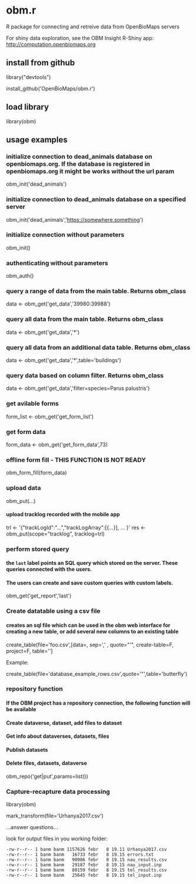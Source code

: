 # obm.r
R package for connecting and retreive data from OpenBioMaps servers

For shiny data exploration, see the OBM Insight R-Shiny app: http://computation.openbiomaps.org

## install from github

library("devtools")

install_github('OpenBioMaps/obm.r')

## load library

library(obm)

## usage examples

### initialize connection to dead_animals database on openbiomaps.org. If the database is registered in openbiomaps.org it might be works without the url param
obm_init('dead_animals')

### initialize connection to dead_animals database on a specified server
obm_init('dead_animals','https://somewhere.something')

### initialize connection without parameters
obm_init()

### authenticating without parameters
obm_auth()

### query a range of data from the main table. Returns obm_class
data <- obm_get('get_data','39980:39988')

### query all data from the main table. Returns obm_class
data <- obm_get('get_data','*')

### query all data from an additional data table. Returns obm_class
data <- obm_get('get_data','*',table='buildings')

### query data based on column filter. Returns obm_class
data <- obm_get('get_data','filter=species=Parus palustris')

### get avilable forms 
form_list <- obm_get('get_form_list')

### get form data 
form_data <- obm_get('get_form_data',73)

### offline form fill - THIS FUNCTION IS NOT READY
obm_form_fill(form_data)

### upload data
obm_put(...)

#### upload tracklog recorded with the mobile app
trl <- '{"trackLogId":"...","trackLogArray":[{...}], ... }'
res <- obm_put(scope="tracklog", tracklog=trl)


### perform stored query
#### the `last` label points an SQL query which stored on the server. These queries connected with the users. 
#### The users can create and save custom queries with custom labels.
obm_get('get_report','last')

### Create datatable using a csv file
#### creates an sql file which can be used in the obm web interface for creating a new table, or add several new columns to an existing table
create_table(file='foo.csv',[data=, sep=',' , quote="'", create-table=F, project=F, table='']

Example:

create_table(file='database_example_rows.csv',quote='"',table='butterfly')

### repository function
#### If the OBM project has a repository connection, the following function will be available
#### Create dataverse, dataset, add files to dataset
#### Get info about dataverses, datasets, files
#### Publish datasets
#### Delete files, datasets, dataverse
obm_repo('get|put',params=list())

### Capture-recapture data processing
library(obm)

mark_transform(file='Urhanya2017.csv')

...answer questions...

look for output files in you working folder:
```
-rw-r--r-- 1 banm banm 1157626 febr   8 19.11 Urhanya2017.csv
-rw-r--r-- 1 banm banm   16733 febr   8 19.15 errors.txt
-rw-r--r-- 1 banm banm   90986 febr   8 19.15 nau_results.csv
-rw-r--r-- 1 banm banm   29187 febr   8 19.15 nau_input.inp
-rw-r--r-- 1 banm banm   80159 febr   8 19.15 tel_results.csv
-rw-r--r-- 1 banm banm   25645 febr   8 19.15 tel_input.inp
```
